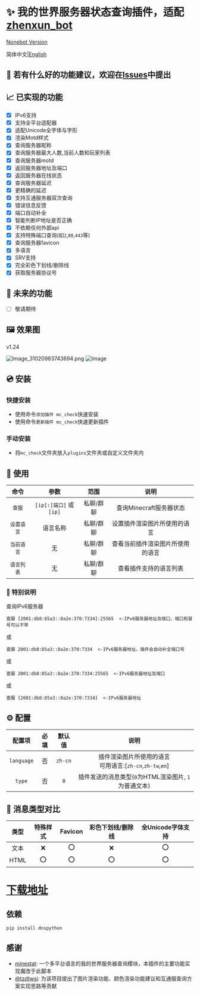 # ✨ 我的世界服务器状态查询插件，适配[zhenxun_bot](https://github.com/hibikier/zhenxun_bot)

[Nonebot Version](https://github.com/molanp/nonebot_plugin_mccheck/)

简体中文|[English](README_en.md)

## 🤔 若有什么好的功能建议，欢迎在[Issues](https://github.com/molanp/zhenxun_chafu_Minecraft/issues)中提出

## 📈 已实现的功能

- [x] IPv6支持
- [x] 支持全平台适配器
- [x] 适配Unicode全字体与字形
- [x] 渲染Motd样式
- [x] 查询服务器昵称
- [x] 查询服务器最大人数,当前人数和玩家列表
- [x] 查询服务器motd
- [x] 返回服务器地址及端口
- [x] 返回服务器在线状态
- [x] 查询服务器延迟
- [x] 更精确的延迟
- [x] 支持互通服务器双次查询
- [x] 错误信息反馈
- [x] 端口自动补全
- [x] 智能判断IP地址是否正确
- [x] 不依赖任何外部api
- [x] 支持特殊端口查询(如`2`,`80`,`443`等)
- [x] 查询服务器favicon
- [x] 多语言
- [x] SRV支持
- [x] 完全彩色下划线/删除线
- [x] 获取服务器协议号

## 📑 未来的功能

- [ ] 敬请期待

## 🖼️ 效果图

v1.24

![Image_31020983743694.png](https://github.com/user-attachments/assets/2db47c9a-7ba1-4ce7-a31c-b65f6e848308)
![Image](https://github.com/user-attachments/assets/2ca058f5-2341-425d-8033-63dad8d43fbf)

## 💿 安装

### 快捷安装
  - 使用命令`添加插件 mc_check`快速安装
  - 使用命令`更新插件 mc_check`快速更新插件

### 手动安装
  - 将`mc_check`文件夹放入`plugins`文件夹或自定义文件夹内


## 🎉 使用

| 命令 | 参数 | 范围 | 说明 |
|:---:|:---:|:---:|:---:|
| `查服` | `[ip]:[端口]` 或 `[ip]` | 私聊/群聊 | 查询Minecraft服务器状态 |
| `设置语言` | 语言名称 | 私聊/群聊 | 设置插件渲染图片所使用的语言 |
| `当前语言` | 无 | 私聊/群聊 | 查看当前插件渲染图片所使用的语言 |
| `语言列表` | 无 | 私聊/群聊 | 查看插件支持的语言列表 |

### 🎈 特别说明
查询IPv6服务器
```
查服 [2001:db8:85a3::8a2e:370:7334]:25565  <-IPv6服务器地址及端口，端口和冒号可以不带
```
或
```
查服 2001:db8:85a3::8a2e:370:7334  <-IPv6服务器地址，插件会自动补全端口号
```
或
```
查服 2001:db8:85a3::8a2e:370:7334:25565  <-IPv6服务器地址及端口
```
或
```
查服 [2001:db8:85a3::8a2e:370:7334]  <-IPv6服务器地址
```

## ⚙️ 配置

| 配置项 | 必填 | 默认值 | 说明 |
|:-----:|:----:|:----:|:----:|
| `language` | 否 | `zh-cn` | 插件渲染图片所使用的语言<br>可用语言:[`zh-cn`,`zh-tw`,`en`] |
| `type` | 否 | `0` | 插件发送的消息类型(`0`为HTML渲染图片, `1`为普通文本) |

## 🎲 消息类型对比

| 类型 | 特殊样式 | Favicon | 彩色下划线/删除线 | 全Unicode字体支持 |
|:-----:|:-----:|:-----:|:-----:|:-----:|
| 文本 | ❌ | ⭕ | ❌ | ⭕ |
| HTML | ⭕ | ⭕ | ⭕ | ⭕ |

# [下载地址](https://github.com/molanp/zhenxun_chafu_Minecraft/releases)


##  依赖
```shell
pip install dnspython
```

## 感谢
* [minestat](https://github.com/FragLand/minestat): 一个多平台语言的我的世界服务器查询模块，本插件的主要功能实现魔改于此脚本
* [@tzdtwsj](https://github.com/tzdtwsj): 为该项目提出了图片渲染功能、颜色渲染功能建议和互通服查询方案实现思路等贡献
